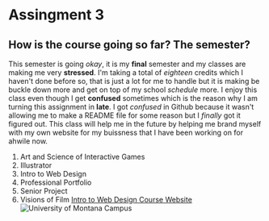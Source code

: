 # Assingment 3
## How is the course going so far? The semester?

This semester is going *okay*, it is my **final** semester and my classes are making me very **stressed**. I'm taking a total of *eighteen* credits which I haven't done before so, that is just a lot for me to handle but it is making be buckle down more and get on top of my school *schedule* more. I enjoy this class even though I get **confused** sometimes which is the reason why I am turning this assignment in **late**. I got *confused* in Github because it wasn't allowing me to make a README file for some reason but I *finally* got it figured out. This class will help me in the future by helping me brand myself with my own website for my buissness that I have been working on for ahwile now.

1. Art and Science of Interactive Games
2. Illustrator
3. Intro to Web Design
4. Professional Portfolio
5. Senior Project
6. Visions of Film
   [Intro to Web Design Course Website](https://montana-media-arts.github.io/MART341WebDesign//)
   ![University of Montana Campus](https://umontana.edu/_resources/img/tower-min.jpg)
